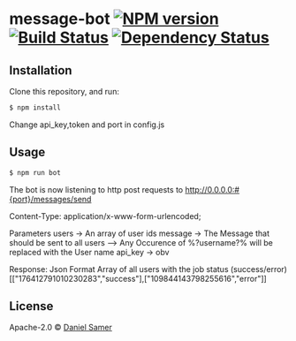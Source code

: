 # message-bot [![NPM version][npm-image]][npm-url] [![Build Status][travis-image]][travis-url] [![Dependency Status][daviddm-image]][daviddm-url]
>

## Installation

Clone this repository, and run:
```sh
$ npm install
```
Change api_key,token and port in config.js

## Usage

```js
$ npm run bot
```
The bot is now listening to http post requests to http://0.0.0.0:#{port}/messages/send

Content-Type: application/x-www-form-urlencoded;

Parameters
users
-> An array of user ids
message
-> The Message that should be sent to all users
--> Any Occurence of %?username?% will be replaced with the User name
api_key
-> obv

Response:
Json Format
Array of all users with the job status (success/error)
[["176412791010230283","success"],["109844143798255616","error"]]



## License

Apache-2.0 © [Daniel Samer](rltracker.pro)


[npm-image]: https://badge.fury.io/js/message-bot.svg
[npm-url]: https://npmjs.org/package/message-bot
[travis-image]: https://travis-ci.org/Yixn/message-bot.svg?branch=master
[travis-url]: https://travis-ci.org/Yixn/message-bot
[daviddm-image]: https://david-dm.org/Yixn/message-bot.svg?theme=shields.io
[daviddm-url]: https://david-dm.org/Yixn/message-bot
